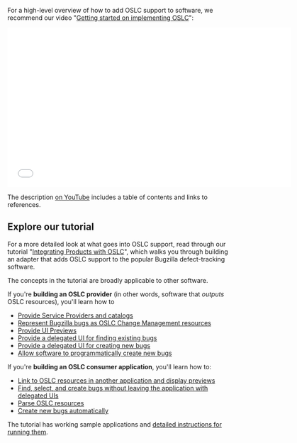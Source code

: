 For a high-level overview of how to add OSLC support to software, we recommend our video "[Getting started on implementing OSLC](http://www.youtube.com/watch?v=-oXqudLmNMI)":

<iframe width="640" height="360" src="//www.youtube.com/embed/-oXqudLmNMI" frameborder="0" allowfullscreen></iframe>

The description [on YouTube](www.youtube.com/watch?v=-oXqudLmNMI) includes a table of contents and links to references.


Explore our tutorial
----------------------------------------------

For a more detailed look at what goes into OSLC support, read through our tutorial "[Integrating Products with OSLC](http://archive.open-services.net/resources/tutorials/integrating-products-with-oslc/)", which walks you through building an adapter that adds OSLC support to the popular Bugzilla defect-tracking software. 

The concepts in the tutorial are broadly applicable to other software.

If you're **building an OSLC provider** (in other words, software that *outputs* OSLC resources), you'll learn how to

- [Provide Service Providers and catalogs](http://archive.open-services.net/resources/tutorials/integrating-products-with-oslc/implementing-an-oslc-provider/providing-service-providers-and-catalogs/)
- [Represent Bugzilla bugs as OSLC Change Management resources](http://archive.open-services.net/resources/tutorials/integrating-products-with-oslc/implementing-an-oslc-provider/providing-oslc-representations/)
- [Provide UI Previews](http://archive.open-services.net/resources/tutorials/integrating-products-with-oslc/implementing-an-oslc-provider/providing-ui-previews/)
- [Provide a delegated UI for finding existing bugs](http://archive.open-services.net/resources/tutorials/integrating-products-with-oslc/implementing-an-oslc-provider/providing-a-delegated-ui-for-selection/)
- [Provide a delegated UI for creating new bugs](http://archive.open-services.net/resources/tutorials/integrating-products-with-oslc/implementing-an-oslc-provider/providing-a-delegated-ui-for-creation/)
- [Allow software to programmatically create new bugs](http://archive.open-services.net/resources/tutorials/integrating-products-with-oslc/implementing-an-oslc-provider/providing-a-creation-factory/)

If you're **building an OSLC consumer application**, you'll learn how to:

- [Link to OSLC resources in another application and display previews](http://archive.open-services.net/resources/tutorials/integrating-products-with-oslc/integrating-with-an-oslc-provider/implementing-links-and-previews/)
- [Find, select, and create bugs without leaving the application with delegated UIs](http://archive.open-services.net/resources/tutorials/integrating-products-with-oslc/integrating-with-an-oslc-provider/making-incident-to-defect-linking-easy/)
- [Parse OSLC resources](http://archive.open-services.net/resources/tutorials/integrating-products-with-oslc/integrating-with-an-oslc-provider/implementing-a-customers-to-notify-page/)
- [Create new bugs automatically](http://archive.open-services.net/resources/tutorials/integrating-products-with-oslc/integrating-with-an-oslc-provider/automated-bug-creation/)

The tutorial has working sample applications and [detailed instructions for running them](http://archive.open-services.net/resources/tutorials/integrating-products-with-oslc/running-the-examples/).

